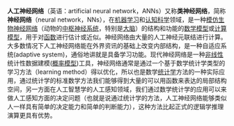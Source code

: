 **人工神经网络**（英语：artificial neural network，ANNs）又称**类神经网络**，简称**神经网络**（neural network，NNs），在[机器学习](https://www.wikiwand.com/zh-sg/articles/%E6%9C%BA%E5%99%A8%E5%AD%A6%E4%B9%A0 "机器学习")和[认知科学](https://www.wikiwand.com/zh-sg/articles/%E8%AE%A4%E7%9F%A5%E7%A7%91%E5%AD%A6 "认知科学")领域，是一种[模仿](https://www.wikiwand.com/zh-sg/articles/%E4%BB%BF%E7%94%9F%E5%AD%B8 "仿生学")[生物神经网络](https://www.wikiwand.com/zh-sg/articles/%E7%94%9F%E7%89%A9%E7%A5%9E%E7%BB%8F%E7%BD%91%E7%BB%9C "生物神经网络")（动物的[中枢神经系统](https://www.wikiwand.com/zh-sg/articles/%E4%B8%AD%E6%A8%9E%E7%A5%9E%E7%B6%93%E7%B3%BB%E7%B5%B1 "中枢神经系统")，特别是[大脑](https://www.wikiwand.com/zh-sg/articles/%E5%A4%A7%E8%84%91 "大脑")）的结构和功能的[数学模型](https://www.wikiwand.com/zh-sg/articles/%E6%95%B0%E5%AD%A6%E6%A8%A1%E5%9E%8B "数学模型")或[计算模型](https://www.wikiwand.com/zh-sg/articles/%E8%AE%A1%E7%AE%97%E6%A8%A1%E5%9E%8B "计算模型")，用于对[函数](https://www.wikiwand.com/zh-sg/articles/%E5%87%BD%E6%95%B0 "函数")进行估计或近似。神经网络由大量的人工神经元联结进行计算。大多数情况下人工神经网络能在外界资讯的基础上改变内部结构，是一种自适应系统(adaptive system)，通俗地讲就是具备学习功能。现代神经网络是一种[非线性](https://www.wikiwand.com/zh-sg/articles/%E9%9D%9E%E7%BA%BF%E6%80%A7 "非线性")统计性数据建模([概率模型](https://www.wikiwand.com/zh-sg/articles/%E6%A6%82%E7%8E%87%E6%A8%A1%E5%9E%8B "概率模型"))工具，神经网络通常是通过一个基于数学统计学类型的学习方法（learning method）得以优化，所以也是数学[统计学](https://www.wikiwand.com/zh-sg/articles/%E7%BB%9F%E8%AE%A1%E5%AD%A6 "统计学")方法的一种实际应用，通过统计学的标准数学方法我们能够得到大量的可以用函数来表达的局部结构空间，另一方面在人工智慧学的人工感知领域，我们通过数学统计学的应用可以来做人工感知方面的决定问题（也就是说通过统计学的方法，人工神经网络能够类似人一样具有简单的决定能力和简单的判断能力），这种方法比起正式的逻辑学推理演算更具有优势。